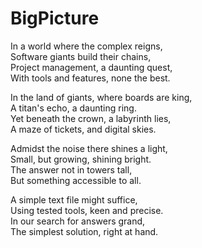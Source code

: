 # BigPicture

In a world where the complex reigns,  
Software giants build their chains,  
Project management, a daunting quest,  
With tools and features, none the best.  

In the land of giants, where boards are king,  
A titan's echo, a daunting ring.  
Yet beneath the crown, a labyrinth lies,  
A maze of tickets, and digital skies.  

Admidst the noise there shines a light,  
Small, but growing, shining bright.  
The answer not in towers tall,  
But something accessible to all.  

A simple text file might suffice,  
Using tested tools, keen and precise.  
In our search for answers grand,  
The simplest solution, right at hand.  
